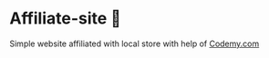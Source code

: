 # Affiliate-site :money_mouth_face:                                                                                                                                                                                                                           
Simple website affiliated with local store
 with help of <a href="http://johnelder.com/">Codemy.com</a>
